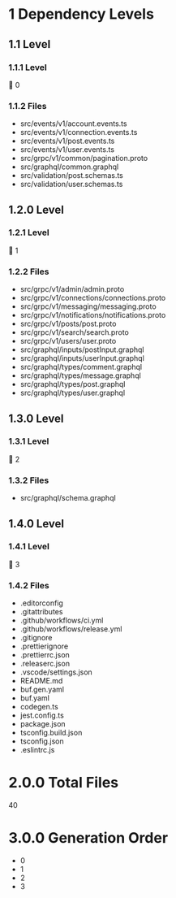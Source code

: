 # 1 Dependency Levels

## 1.1 Level

### 1.1.1 Level

🔹 0

### 1.1.2 Files

- src/events/v1/account.events.ts
- src/events/v1/connection.events.ts
- src/events/v1/post.events.ts
- src/events/v1/user.events.ts
- src/grpc/v1/common/pagination.proto
- src/graphql/common.graphql
- src/validation/post.schemas.ts
- src/validation/user.schemas.ts

## 1.2.0 Level

### 1.2.1 Level

🔹 1

### 1.2.2 Files

- src/grpc/v1/admin/admin.proto
- src/grpc/v1/connections/connections.proto
- src/grpc/v1/messaging/messaging.proto
- src/grpc/v1/notifications/notifications.proto
- src/grpc/v1/posts/post.proto
- src/grpc/v1/search/search.proto
- src/grpc/v1/users/user.proto
- src/graphql/inputs/postInput.graphql
- src/graphql/inputs/userInput.graphql
- src/graphql/types/comment.graphql
- src/graphql/types/message.graphql
- src/graphql/types/post.graphql
- src/graphql/types/user.graphql

## 1.3.0 Level

### 1.3.1 Level

🔹 2

### 1.3.2 Files

- src/graphql/schema.graphql

## 1.4.0 Level

### 1.4.1 Level

🔹 3

### 1.4.2 Files

- .editorconfig
- .gitattributes
- .github/workflows/ci.yml
- .github/workflows/release.yml
- .gitignore
- .prettierignore
- .prettierrc.json
- .releaserc.json
- .vscode/settings.json
- README.md
- buf.gen.yaml
- buf.yaml
- codegen.ts
- jest.config.ts
- package.json
- tsconfig.build.json
- tsconfig.json
- .eslintrc.js

# 2.0.0 Total Files

40

# 3.0.0 Generation Order

- 0
- 1
- 2
- 3

